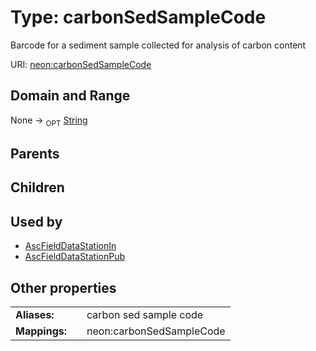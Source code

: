 
# Type: carbonSedSampleCode


Barcode for a sediment sample collected for analysis of carbon content

URI: [neon:carbonSedSampleCode](https://data.neonscience.org/carbonSedSampleCode)


## Domain and Range

None ->  <sub>OPT</sub> [String](types/String.md)

## Parents


## Children


## Used by

 * [AscFieldDataStationIn](AscFieldDataStationIn.md)
 * [AscFieldDataStationPub](AscFieldDataStationPub.md)

## Other properties

|  |  |  |
| --- | --- | --- |
| **Aliases:** | | carbon sed sample code |
| **Mappings:** | | neon:carbonSedSampleCode |

